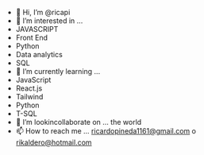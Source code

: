 - 👋 Hi, I’m @ricapi
- 👀 I’m interested in ...
- JAVASCRIPT 
- Front End
- Python
- Data analytics
- SQL
- 🌱 I’m currently learning ...
- JavaScript
- React.js
- Tailwind
- Python
- T-SQL
- 💞️ I’m lookincollaborate on ...
the world
- 📫 How to reach me ...
ricardopineda1161@gmail.com o rikaldero@hotmail.com

<!---
ricapi/ricapi is a ✨ special ✨ repository because its `README.md` (this file) appears on your GitHub profile.
You can click the Preview link to take a look at your changes.
--->
